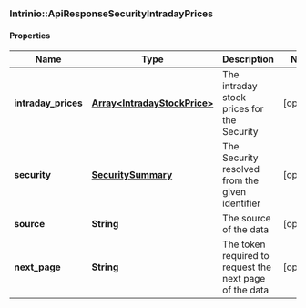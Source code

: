 ### Intrinio::ApiResponseSecurityIntradayPrices

#### Properties
Name | Type | Description | Notes
------------ | ------------- | ------------- | -------------
**intraday_prices** | [**Array&lt;IntradayStockPrice&gt;**](IntradayStockPrice.md) | The intraday stock prices for the Security | [optional] 
**security** | [**SecuritySummary**](SecuritySummary.md) | The Security resolved from the given identifier | [optional] 
**source** | **String** | The source of the data | [optional] 
**next_page** | **String** | The token required to request the next page of the data | [optional] 


